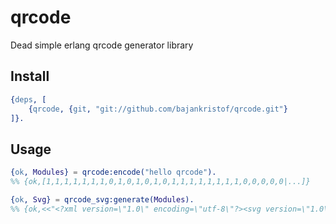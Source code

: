 qrcode
=====

Dead simple erlang qrcode generator library

Install
-----
```erlang
{deps, [
    {qrcode, {git, "git://github.com/bajankristof/qrcode.git"}
]}.
```

Usage
-----

```erlang
{ok, Modules} = qrcode:encode("hello qrcode").
%% {ok,[1,1,1,1,1,1,1,0,1,0,1,0,1,0,1,1,1,1,1,1,1,1,0,0,0,0,0|...]}
```

```erlang
{ok, Svg} = qrcode_svg:generate(Modules).
%% {ok,<<"<?xml version=\"1.0\" encoding=\"utf-8\"?><svg version=\"1.0\" xmlns=\"http://www.w3.org/2000/svg\" xmlns:xlink=\"htt"...>>}
```

